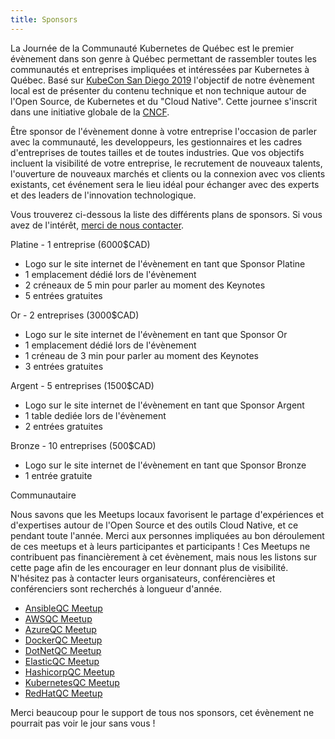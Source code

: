 ```yaml
---
title: Sponsors
---
```


La Journée de la Communauté Kubernetes de Québec est le premier évènement dans son genre à Québec permettant de rassembler toutes les communautés et entreprises impliquées et intéressées par Kubernetes à Québec. Basé sur [KubeCon San Diego 2019](https://events.linuxfoundation.org/events/kubecon-cloudnativecon-north-america-2019/) l'objectif de notre évènement local est de présenter du contenu technique et non technique autour de l'Open Source, de Kubernetes et du "Cloud Native". Cette journee s'inscrit dans une initiative globale de la [CNCF](https://www.cncf.io/).

Être sponsor de l'évènement donne à votre entreprise l'occasion de parler avec la communauté, les developpeurs, les gestionnaires et les cadres d'entreprises de toutes tailles et de toutes industries. Que vos objectifs incluent la visibilité de votre entreprise, le recrutement de nouveaux talents, l'ouverture de nouveaux marchés et clients ou la connexion avec vos clients existants, cet événement sera le lieu idéal pour échanger avec des experts et des leaders de l'innovation technologique.

Vous trouverez ci-dessous la liste des différents plans de sponsors. Si vous avez de l'intérêt, [merci de nous contacter](contact.md).

Platine - 1 entreprise (6000$CAD)

* Logo sur le site internet de l'évènement en tant que Sponsor Platine
* 1 emplacement dédié lors de l'évènement
* 2 créneaux de 5 min pour parler au moment des Keynotes
* 5 entrées gratuites

Or - 2 entreprises (3000$CAD)

* Logo sur le site internet de l'évènement en tant que Sponsor Or
* 1 emplacement dédié lors de l'évènement
* 1 créneau de 3 min pour parler au moment des Keynotes
* 3 entrées gratuites

Argent - 5 entreprises (1500$CAD)

* Logo sur le site internet de l'évènement en tant que Sponsor Argent
* 1 table dediée lors de l'évènement
* 2 entrées gratuites

Bronze - 10 entreprises (500$CAD)

* Logo sur le site internet de l'évènement en tant que Sponsor Bronze
* 1 entrée gratuite

Communautaire

Nous savons que les Meetups locaux favorisent le partage d'expériences et d'expertises autour de l'Open Source et des outils Cloud Native, et ce pendant toute l'année. Merci aux personnes impliquées au bon déroulement de ces meetups et à leurs participantes et participants ! Ces Meetups ne contribuent pas financièrement à cet évènement, mais nous les listons sur cette page afin de les encourager en leur donnant plus de visibilité. N'hésitez pas à contacter leurs organisateurs, conférencières et conférenciers sont recherchés à longueur d'année.

* [AnsibleQC Meetup](https://www.meetup.com/Ansible-Quebec/)
* [AWSQC Meetup](https://www.meetup.com/QuebecCity-AWS-User-Group/)
* [AzureQC Meetup](https://www.meetup.com/AzureQC/)
* [DockerQC Meetup](https://www.meetup.com/Docker-Quebec-Meetup/)
* [DotNetQC Meetup](https://www.meetup.com/DotNet-Quebec/)
* [ElasticQC Meetup](https://www.meetup.com/Elastic-Quebec-City-User-Group/)
* [HashicorpQC Meetup](https://www.meetup.com/Quebec-City-HashiCorp-User-Group/)
* [KubernetesQC Meetup](https://www.meetup.com/Kubernetes-Quebec/)
* [RedHatQC Meetup](https://www.meetup.com/RHUGQuebec/)

Merci beaucoup pour le support de tous nos sponsors, cet évènement ne pourrait pas voir le jour sans vous !